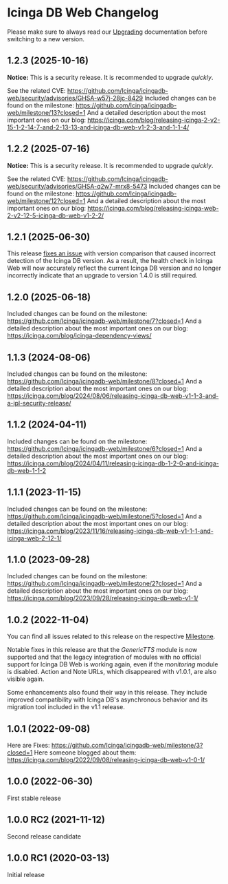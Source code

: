 # Icinga DB Web Changelog

Please make sure to always read our [Upgrading](https://icinga.com/docs/icinga-db-web/latest/doc/05-Upgrading/)
documentation before switching to a new version.

## 1.2.3 (2025-10-16)

**Notice:** This is a security release. It is recommended to upgrade _quickly_.

See the related CVE: https://github.com/Icinga/icingadb-web/security/advisories/GHSA-w57j-28jc-8429
Included changes can be found on the milestone: https://github.com/Icinga/icingadb-web/milestone/13?closed=1
And a detailed description about the most important ones on our blog: https://icinga.com/blog/releasing-icinga-2-v2-15-1-2-14-7-and-2-13-13-and-icinga-db-web-v1-2-3-and-1-1-4/

## 1.2.2 (2025-07-16)

**Notice:** This is a security release. It is recommended to upgrade _quickly_.

See the related CVE: https://github.com/Icinga/icingadb-web/security/advisories/GHSA-q2w7-mrx8-5473
Included changes can be found on the milestone: https://github.com/Icinga/icingadb-web/milestone/12?closed=1
And a detailed description about the most important ones on our blog: https://icinga.com/blog/releasing-icinga-web-2-v2-12-5-icinga-db-web-v1-2-2/

## 1.2.1 (2025-06-30)

This release [fixes an issue](https://github.com/Icinga/icingadb-web/pull/1229) with version comparison that caused
incorrect detection of the Icinga DB version. As a result, the health check in Icinga Web will now accurately reflect
the current Icinga DB version and no longer incorrectly indicate that an upgrade to version 1.4.0 is still required.

## 1.2.0 (2025-06-18)

Included changes can be found on the milestone: https://github.com/Icinga/icingadb-web/milestone/7?closed=1
And a detailed description about the most important ones on our blog: https://icinga.com/blog/icinga-dependency-views/

## 1.1.3 (2024-08-06)

Included changes can be found on the milestone: https://github.com/Icinga/icingadb-web/milestone/8?closed=1
And a detailed description about the most important ones on our blog: https://icinga.com/blog/2024/08/06/releasing-icinga-db-web-v1-1-3-and-a-ipl-security-release/

## 1.1.2 (2024-04-11)

Included changes can be found on the milestone: https://github.com/Icinga/icingadb-web/milestone/6?closed=1
And a detailed description about the most important ones on our blog: https://icinga.com/blog/2024/04/11/releasing-icinga-db-1-2-0-and-icinga-db-web-1-1-2

## 1.1.1 (2023-11-15)

Included changes can be found on the milestone: https://github.com/Icinga/icingadb-web/milestone/5?closed=1
And a detailed description about the most important ones on our blog: https://icinga.com/blog/2023/11/16/releasing-icinga-db-web-v1-1-1-and-icinga-web-2-12-1/

## 1.1.0 (2023-09-28)

Included changes can be found on the milestone: https://github.com/Icinga/icingadb-web/milestone/2?closed=1
And a detailed description about the most important ones on our blog: https://icinga.com/blog/2023/09/28/releasing-icinga-db-web-v1-1/

## 1.0.2 (2022-11-04)

You can find all issues related to this release on the respective [Milestone](https://github.com/Icinga/icingadb-web/milestone/4?closed=1).

Notable fixes in this release are that the *GenericTTS* module is now supported and that the legacy integration
of modules with no official support for Icinga DB Web is working again, even if the *monitoring* module is disabled.
Action and Note URLs, which disappeared with v1.0.1, are also visible again.

Some enhancements also found their way in this release. They include improved compatibility with Icinga DB's
asynchronous behavior and its migration tool included in the v1.1 release.

## 1.0.1 (2022-09-08)

Here are Fixes: https://github.com/Icinga/icingadb-web/milestone/3?closed=1
Here someone blogged about them: https://icinga.com/blog/2022/09/08/releasing-icinga-db-web-v1-0-1/

## 1.0.0 (2022-06-30)

First stable release

## 1.0.0 RC2 (2021-11-12)

Second release candidate

## 1.0.0 RC1 (2020-03-13)

Initial release
